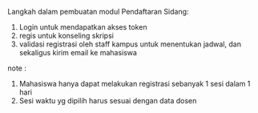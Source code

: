 Langkah dalam pembuatan modul Pendaftaran Sidang:
1. Login untuk mendapatkan akses token
2. regis untuk konseling skripsi
3. validasi registrasi oleh staff kampus untuk menentukan jadwal, dan sekaligus kirim email ke mahasiswa

note :
1. Mahasiswa hanya dapat melakukan registrasi sebanyak 1 sesi dalam 1 hari
2. Sesi waktu yg dipilih harus sesuai dengan data dosen



